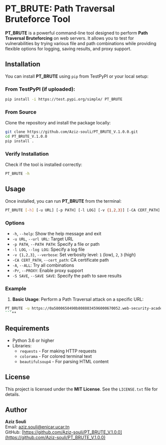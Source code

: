 # PT_BRUTE: Path Traversal Bruteforce Tool

**PT_BRUTE** is a powerful command-line tool designed to perform **Path Traversal Bruteforcing** on web servers. It allows you to test for vulnerabilities by trying various file and path combinations while providing flexible options for logging, saving results, and proxy support.

## Installation

You can install **PT_BRUTE** using `pip` from TestPyPI or your local setup:

### From TestPyPI (if uploaded):
```bash
pip install -i https://test.pypi.org/simple/ PT_BRUTE
```

### From Source
Clone the repository and install the package locally:
```bash
git clone https://github.com/Aziz-souli/PT_BRUTE_V.1.0.0.git
cd PT_BRUTE_V.1.0.0
pip install .
```

### Verify Installation
Check if the tool is installed correctly:
```bash
PT_BRUTE -h
```

## Usage

Once installed, you can run **PT_BRUTE** from the terminal:

```bash
PT_BRUTE [-h] [-u URL] [-p PATH] [-l LOG] [-v {1,2,3}] [-CA CERT_PATH] [-A] [-Pr] [-S SAVE]
```

### Options

- `-h`, `--help`: Show the help message and exit  
- `-u URL`, `--url URL`: Target URL  
- `-p PATH`, `--PATH PATH`: Specify a file or path  
- `-l LOG`, `--log LOG`: Specify a log file  
- `-v {1,2,3}`, `--verbose`: Set verbosity level: `1` (low), `2`, `3` (high)  
- `-CA CERT_PATH`, `--cert_path`: CA certificate path  
- `-A`, `--ALL`: Try all combinations  
- `-Pr`, `--PROXY`: Enable proxy support  
- `-S SAVE`, `--SAVE SAVE`: Specify the path to save results  

### Example

1. **Basic Usage**: Perform a Path Traversal attack on a specific URL:
```bash
PT_BRUTE -u https://0a5800650490b8088034596000670052.web-security-academy.net/product?productId=1  -p directory-traversal-cheatsheat.txt -Pr -CA ~/.mitmproxy/mitmproxy-ca-cert.pem -S /home/aziz/Desktop/programming/
```**
```

## Requirements

- Python 3.6 or higher  
- Libraries:  
  - `requests` - For making HTTP requests  
  - `colorama` - For colored terminal text  
  - `beautifulsoup4` - For parsing HTML content  

## License

This project is licensed under the **MIT License**. See the `LICENSE.txt` file for details.

## Author

**Aziz Souli**  
Email: [aziz.souli@enicar.ucar.tn](mailto:aziz.souli@enicar.ucar.tn)  
GitHub: [https://github.com/Aziz-souli/PT_BRUTE_V.1.0.0](https://github.com/Aziz-souli/PT_BRUTE_V.1.0.0)
